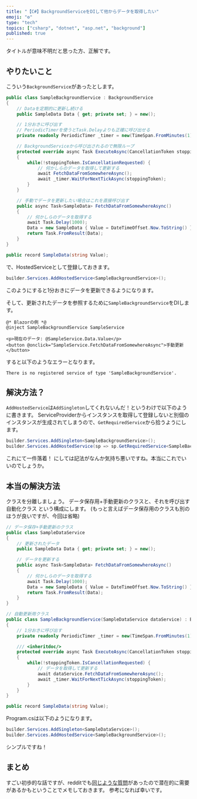 ```yaml
---
title: "【C#】BackgroundServiceをDIして他からデータを取得したい"
emoji: "⚙"
type: "tech"
topics: ["csharp", "dotnet", "asp.net", "background"]
published: true
---
```


タイトルが意味不明だと思った方、正解です。

## やりたいこと
こういう`BackgroundService`があったとします。

```csharp
public class SampleBackgroundService : BackgroundService
{
    // Dataを定期的に更新し続ける
    public SampleData Data { get; private set; } = new();

    // 1分おきに呼び出す
    // PeriodicTimerを使うとTask.Delayよりも正確に呼び出せる
    private readonly PeriodicTimer _timer = new(TimeSpan.FromMinutes(1));

    // BackgroundServiceから呼び出されるので無限ループ
    protected override async Task ExecuteAsync(CancellationToken stoppingToken)
    {
        while(!stoppingToken.IsCancellationRequested) {
            // 何かしらのデータを取得して更新する
            await FetchDataFromSomewhereAsync();
            await _timer.WaitForNextTickAsync(stoppingToken);
        }
    }

    // 手動でデータを更新したい場合はこれを直接呼び出す
    public async Task<SampleData> FetchDataFromSomewhereAsync()
    {
        // 何かしらのデータを取得する
        await Task.Delay(1000);
        Data = new SampleData { Value = DateTimeOffset.Now.ToString() };
        return Task.FromResult(Data);
    }
}

public record SampleData(string Value);
```

で、HostedServiceとして登録しておきます。

```csharp
builder.Services.AddHostedService<SampleBackgroundService>();
```

このようにすると1分おきにデータを更新できるようになります。

そして、更新されたデータを参照するために`SampleBackgroundService`をDIします。

```razor
@* Blazorの例 *@
@inject SampleBackgroundService SampleService

<p>現在のデータ: @SampleService.Data.Value</p>
<button @onclick="SampleService.FetchDataFromSomewhereAsync">手動更新</button>
```

すると以下のようなエラーとなります。

```
There is no registered service of type 'SampleBackgroundService'.
```

## 解決方法？

`AddHostedService`は`AddSingleton`してくれないんだ！というわけで以下のように書きます。
ServiceProviderからインスタンスを取得して登録しないと別個のインスタンスが生成されてしまうので、`GetRequiredService`から拾うようにします。

```csharp
builder.Services.AddSingleton<SampleBackgroundService>();
builder.Services.AddHostedService(sp => sp.GetRequiredService<SampleBackgroundService>());
```

これにて一件落着！
にしては記法がなんか気持ち悪いですね。本当にこれでいいのでしょうか。

## 本当の解決方法

クラスを分離しましょう。
データ保存用+手動更新のクラスと、それを呼び出す自動化クラス という構成にします。
(もっと言えばデータ保存用のクラスも別のほうが良いですが、今回は省略)

```csharp
// データ保存+手動更新のクラス
public class SampleDataService
{
    // 更新されたデータ
    public SampleData Data { get; private set; } = new();

    // データを更新する
    public async Task<SampleData> FetchDataFromSomewhereAsync()
    {
        // 何かしらのデータを取得する
        await Task.Delay(1000);
        Data = new SampleData { Value = DateTimeOffset.Now.ToString() };
        return Task.FromResult(Data);
    }
}

// 自動更新用クラス
public class SampleBackgroundService(SampleDataService dataService) : BackgroundService
{
    // 1分おきに呼び出す
    private readonly PeriodicTimer _timer = new(TimeSpan.FromMinutes(1));

    /// <inheritdoc/>
    protected override async Task ExecuteAsync(CancellationToken stoppingToken)
    {
        while(!stoppingToken.IsCancellationRequested) {
            // データを取得して更新する
            await dataService.FetchDataFromSomewhereAsync();
            await _timer.WaitForNextTickAsync(stoppingToken);
        }
    }
}

public record SampleData(string Value);
```

Program.csは以下のようになります。

```csharp
builder.Services.AddSingleton<SampleDataService>();
builder.Services.AddHostedService<SampleBackgroundService>();
```

シンプルですね！

## まとめ
すごい初歩的な話ですが、redditでも[同じような質問](https://www.reddit.com/r/csharp/comments/1i6qh5e/is_it_common_to_double_register_a_service_for/)があったので潜在的に需要があるかもということでメモしておきます。
参考になれば幸いです。
